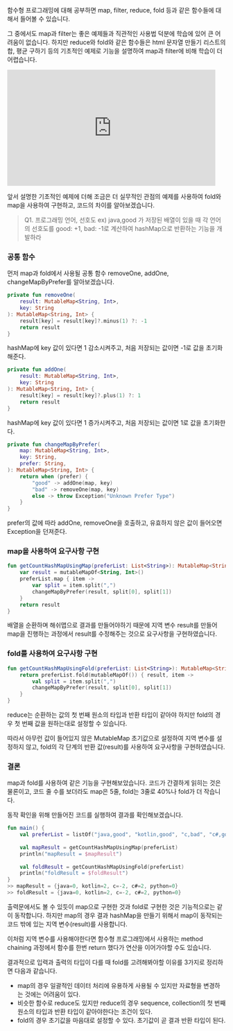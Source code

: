 함수형 프로그래밍에 대해 공부하면 map, filter, reduce, fold 등과 같은 함수들에 대해서 들어볼 수 있습니다. 

그 중에서도 map과 filter는 좋은 예제들과 직관적인 사용법 덕분에 학습에 있어 큰 어려움이 없습니다. 
하지만 reduce와 fold와 같은 함수들은 html 문자열 만들기 리스트의 합, 평균 구하기 등의 기초적인 예제로 기능을 설명하여 map과 filter에 비해 학습이 더 어렵습니다.

<iframe src="https://giphy.com/embed/3o7btPCcdNniyf0ArS" width="480" height="268" frameBorder="0" class="giphy-embed" allowFullScreen></iframe><p><a href="https://giphy.com/gifs/cbc-comedy-what-3o7btPCcdNniyf0ArS"></a></p>
앞서 설명한 기초적인 예제에 더해 조금은 더 실무적인 관점의 예제를 사용하여 fold와 map을 사용하여 구현하고, 코드의 차이를 알아보겠습니다.

> Q1. 프로그래밍 언어, 선호도 ex) java,good 가 저장된 배열이 있을 때 각 언어의 선호도를 good: +1, bad: -1로 계산하여 hashMap으로 반환하는 기능을 개발하라

### 공통 함수

먼저 map과 fold에서 사용될 공통 함수 removeOne, addOne, changeMapByPrefer를 알아보겠습니다.

```kotlin
private fun removeOne(
	result: MutableMap<String, Int>, 
	key: String
): MutableMap<String, Int> {  
    result[key] = result[key]?.minus(1) ?: -1
    return result  
}
```

hashMap에 key 값이 있다면 1 감소시켜주고, 처음 저장되는 값이면 -1로 값을 초기화해준다. 

```kotlin
private fun addOne(
	result: MutableMap<String, Int>, 
	key: String
): MutableMap<String, Int> {  
    result[key] = result[key]?.plus(1) ?: 1
    return result  
}
```

hashMap에 key 값이 있다면 1 증가시켜주고, 처음 저장되는 값이면 1로 값을 초기화한다.

```kotlin
private fun changeMapByPrefer(  
    map: MutableMap<String, Int>,  
    key: String,  
    prefer: String,  
): MutableMap<String, Int> {  
    return when (prefer) {  
        "good" -> addOne(map, key)  
        "bad" -> removeOne(map, key)  
        else -> throw Exception("Unknown Prefer Type")  
    }  
}
```

prefer의 값에 따라 addOne, removeOne을 호출하고, 유효하지 않은 값이 들어오면 Exception을 던져준다.

### map을 사용하여 요구사항 구현

```kotlin
fun getCountHashMapUsingMap(preferList: List<String>): MutableMap<String, Int> {  
    var result = mutableMapOf<String, Int>()  
    preferList.map { item ->  
        var split = item.split(",")  
        changeMapByPrefer(result, split[0], split[1])  
    }  
    return result  
}
```

배열을 순환하며 해쉬맵으로 결과를 만들어야하기 때문에 지역 변수 result를 만들어 map을 진행하는 과정에서 result를 수정해주는 것으로 요구사항을 구현하였습니다.

### fold를 사용하여 요구사항 구현

```kotlin
fun getCountHashMapUsingFold(preferList: List<String>): MutableMap<String, Int> {  
    return preferList.fold(mutableMapOf()) { result, item ->  
        val split = item.split(",")  
        changeMapByPrefer(result, split[0], split[1])  
    }  
}
```

reduce는 순환하는 값의 첫 번째 원소의 타입과  반환 타입이 같아야 하지만 fold의 경우 첫 번째 값을 원하는대로 설정할 수 있습니다. 

따라서 아무런 값이 들어있지 않은 MutableMap 초기값으로 설정하여 지역 변수를 설정하지 않고, fold의 각 단계의 반환 값(result)를 사용하여 요구사항을 구현하였습니다.

### 결론
map과 fold를 사용하여 같은 기능을 구현해보았습니다. 코드가 간결하게 읽히는 것은 물론이고, 코드 줄 수를 보더라도 map은 5줄, fold는 3줄로 40%나 fold가 더 작습니다.

동작 확인을 위해 만들어진 코드를 실행하여 결과를 확인해보겠습니다.
```kotlin
fun main() {  
    val preferList = listOf("java,good", "kotlin,good", "c,bad", "c#,good", "c,bad", "c#,good", "kotlin,good", "java,bad", "python,good", "python,bad")  
  
    val mapResult = getCountHashMapUsingMap(preferList)  
    println("mapResult = $mapResult")  
  
    val foldResult = getCountHashMapUsingFold(preferList)  
    println("foldResult = $foldResult")  
}
>> mapResult = {java=0, kotlin=2, c=-2, c#=2, python=0}
>> foldResult = {java=0, kotlin=2, c=-2, c#=2, python=0}
```

출력문에서도 볼 수 있듯이 map으로 구현한 것과 fold로 구현한 것은 기능적으로는 같이 동작합니다. 하지만 map의 경우 결과 hashMap을 만들기 위해서 map이 동작되는 코드 밖에 있는 지역 변수(result)를 사용합니다.

이처럼 지역 변수를 사용해야한다면 함수형 프로그래밍에서 사용하는 method chaining 과정에서 함수를 한번 return 했다가 연산을 이어가야할 수도 있습니다.

결과적으로 입력과 출력의 타입이 다를 때 fold를 고려해봐야할 이유를 3가지로 정리하면 다음과 같습니다.
- map의 경우 일괄적인 데이터 처리에 유용하게 사용될 수 있지만 자료형을 변경하는 것에는 어려움이 있다.
- 비슷한 함수로 reduce도 있지만 reduce의 경우 sequence, collection의 첫 번째 원소의 타입과 반환 타입이 같아야한다는 조건이 있다.
- fold의 경우 초기값을 마음대로 설정할 수 있다. 초기값이 곧 결과 반환 타입이 된다.